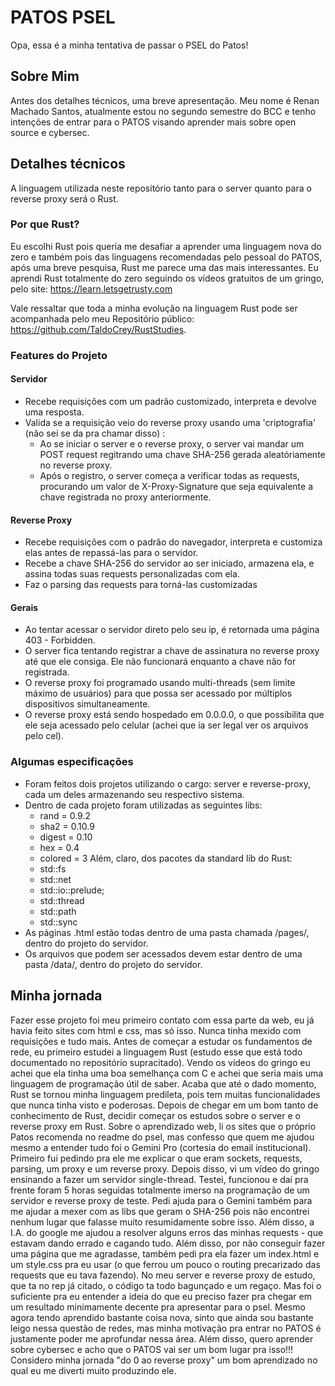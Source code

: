 # PATOS PSEL

Opa, essa é a minha tentativa de passar o PSEL do Patos!

## Sobre Mim
Antes dos detalhes técnicos, uma breve apresentação. Meu nome é Renan Machado Santos, atualmente estou no segundo semestre do BCC e tenho intenções de entrar para o PATOS visando aprender mais sobre open source e cybersec.

## Detalhes técnicos
A linguagem utilizada neste repositório tanto para o server quanto para o reverse proxy será o Rust.

### Por que Rust?
Eu escolhi Rust pois queria me desafiar a aprender uma linguagem nova do zero e também pois das linguagens recomendadas pelo pessoal do PATOS, após uma breve pesquisa, Rust me parece uma das mais interessantes.
Eu aprendi Rust totalmente do zero seguindo os vídeos gratuitos de um gringo, pelo site: https://learn.letsgetrusty.com

Vale ressaltar que toda a minha evolução na linguagem Rust pode ser acompanhada pelo meu Repositório público: https://github.com/TaldoCrey/RustStudies.

### Features do Projeto
#### Servidor
- Recebe requisições com um padrão customizado, interpreta e devolve uma resposta.
- Valida se a requisição veio do reverse proxy usando uma 'criptografia' (não sei se da pra chamar disso) :
    - Ao se iniciar o server e o reverse proxy, o server vai mandar um POST request regitrando uma chave SHA-256 gerada aleatóriamente no reverse proxy.
    - Após o registro, o server começa a verificar todas as requests, procurando um valor de X-Proxy-Signature que seja equivalente a chave registrada no proxy    anteriormente.

#### Reverse Proxy
- Recebe requisições com o padrão do navegador, interpreta e customiza elas antes de repassá-las para o servidor.
- Recebe a chave SHA-256 do servidor ao ser iniciado, armazena ela, e assina todas suas requests personalizadas com ela.
- Faz o parsing das requests para torná-las customizadas

#### Gerais
- Ao tentar acessar o servidor direto pelo seu ip, é retornada uma página 403 - Forbidden.
- O server fica tentando registrar a chave de assinatura no reverse proxy até que ele consiga. Ele não funcionará enquanto a chave não for registrada.
- O reverse proxy foi programado usando multi-threads (sem limite máximo de usuários) para que possa ser acessado por múltiplos dispositivos simultaneamente.
- O reverse proxy está sendo hospedado em 0.0.0.0, o que possibilita que ele seja acessado pelo celular (achei que ia ser legal ver os arquivos pelo cel).

### Algumas especificações
- Foram feitos dois projetos utilizando o cargo: server e reverse-proxy, cada um deles armazenando seu respectivo sistema.
- Dentro de cada projeto foram utilizadas as seguintes libs:
  - rand = 0.9.2
  - sha2 = 0.10.9
  - digest = 0.10
  - hex = 0.4
  - colored = 3
  Além, claro, dos pacotes da standard lib do Rust:
  - std::fs
  - std::net
  - std::io::prelude;
  - std::thread
  - std::path
  - std::sync
- As páginas .html estão todas dentro de uma pasta chamada /pages/, dentro do projeto do servidor.
- Os arquivos que podem ser acessados devem estar dentro de uma pasta /data/, dentro do projeto do servidor.

## Minha jornada
Fazer esse projeto foi meu primeiro contato com essa parte da web, eu já havia feito sites com html e css, mas só isso. Nunca tinha mexido com requisições e tudo mais.
Antes de começar a estudar os fundamentos de rede, eu primeiro estudei a linguagem Rust (estudo esse que está todo documentado no repositório supracitado). Vendo os vídeos do gringo eu achei que ela tinha uma boa semelhança com C e achei que seria mais uma linguagem de programação útil de saber. Acaba que até o dado momento, Rust se tornou minha linguagem predileta, pois tem muitas funcionalidades que nunca tinha visto e poderosas. Depois de chegar em um bom tanto de conhecimento de Rust, decidir começar os estudos sobre o server e o reverse proxy em Rust.
Sobre o aprendizado web, li os sites que o próprio Patos recomenda no readme do psel, mas confesso que quem me ajudou mesmo a entender tudo foi o Gemini Pro (cortesia do email institucional). Primeiro fui pedindo pra ele me explicar o que eram sockets, requests, parsing, um proxy e um reverse proxy. Depois disso, vi um vídeo do gringo ensinando a fazer um servidor single-thread. Testei, funcionou e daí pra frente foram 5 horas seguidas totalmente imerso na programação de um servidor e reverse proxy de teste. Pedi ajuda para o Gemini também para me ajudar a mexer com as libs que geram o SHA-256 pois não encontrei nenhum lugar que falasse muito resumidamente sobre isso. Além disso, a I.A. do google me ajudou a resolver alguns erros das minhas requests - que estavam dando errado e cagando tudo. Além disso, por não conseguir fazer uma página que me agradasse, também pedi pra ela fazer um index.html e um style.css pra eu usar (o que ferrou um pouco o routing precarizado das requests que eu tava fazendo).
No meu server e reverse proxy de estudo, que ta no rep já citado, o código ta todo bagunçado e um regaço. Mas foi o suficiente pra eu entender a ideia do que eu preciso fazer pra chegar em um resultado minimamente decente pra apresentar para o psel. Mesmo agora tendo aprendido bastante coisa nova, sinto que ainda sou bastante leigo nessa questão de redes, mas minha motivação pra entrar no PATOS é justamente poder me aprofundar nessa área. Além disso, quero aprender sobre cybersec e acho que o PATOS vai ser um bom lugar pra isso!!!
Considero minha jornada "do 0 ao reverse proxy" um bom aprendizado no qual eu me diverti muito produzindo ele.
